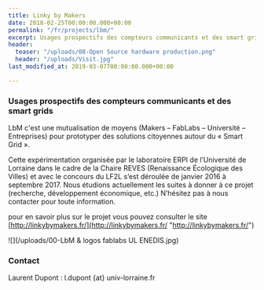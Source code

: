 ```yaml
---
title: Linky by Makers
date: 2018-02-25T00:00:00.000+00:00
permalink: "/fr/projects/lbm/"
excerpt: Usages prospectifs des compteurs communicants et des smart grids
header:
  teaser: "/uploads/08-Open Source hardware production.png"
  header: "/uploads/Visit.jpg"
last_modified_at: 2019-03-07T00:00:00.000+00:00

---
```

### Usages prospectifs des compteurs communicants et des smart grids

LbM c'est une mutualisation de moyens (Makers – FabLabs – Université – Entreprises)  pour prototyper des solutions citoyennes autour du « Smart Grid ».

Cette expérimentation organisée par le laboratoire ERPI  de l’Université de Lorraine dans le cadre de la Chaire REVES (Renaissance Écologique des Villes) et avec le concours du LF2L s’est déroulée de janvier 2016 à septembre 2017. Nous étudions actuellement les suites à donner à ce projet (recherche, développement économique, etc.) N’hésitez pas à nous contacter pour toute information.

pour en savoir plus sur le projet vous pouvez consulter le site [http://linkybymakers.fr/](http://linkybymakers.fr/ "http://linkybymakers.fr/")

![](/uploads/00-LbM & logos fablabs   UL   ENEDIS.jpg)

### Contact

Laurent Dupont : l.dupont {at} univ-lorraine.fr